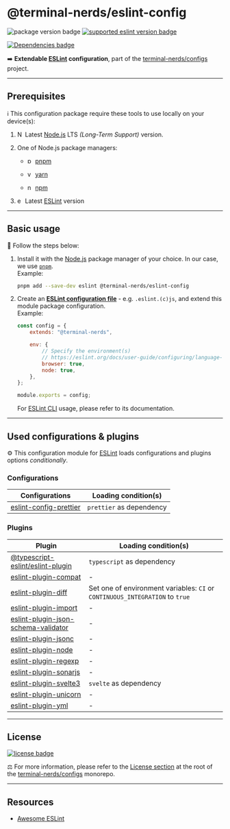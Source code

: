 # @terminal-nerds/eslint-config

![package version badge]
[![supported eslint version badge]][eslint]

[![Dependencies badge]][dependencies url]

➡️ **Extendable [ESLint] configuration**, part of the [terminal-nerds/configs] project.

[package version badge]: https://img.shields.io/npm/v/@terminal-nerds/eslint-config/latest?style=for-the-badge&logo=npm
[supported eslint version badge]: https://img.shields.io/npm/dependency-version/@terminal-nerds/eslint-config/eslint?style=for-the-badge&logo=eslint
[eslint]: https://eslint.org/
[dependencies badge]: https://img.shields.io/librariesio/release/npm/@terminal-nerds/eslint-config?style=for-the-badge
[dependencies url]: https://libraries.io/npm/@terminal-nerds%2eslint-config
[terminal-nerds/configs]: https://github.com/terminal-nerds/configs

---

## Prerequisites

ℹ️ This configuration package require these tools to use locally on your
device(s):

1. <img
      alt="Node.JS logo icon"
      width="14"
      src="https://api.iconify.design/logos/nodejs-icon.svg"
   />
   Latest [Node.js] LTS _(Long-Term Support)_ version.

1. One of Node.js package managers:

    - <img
             alt="pnpm logo icon"
             width="14"
             src="https://api.iconify.design/vscode-icons/file-type-light-pnpm.svg"
          />
      [pnpm]

    - <img
            alt="yarn logo icon"
            width="14"
            src="https://api.iconify.design/logos/yarn.svg"
           />
      [yarn]

    - <img
          alt="npm logo icon"
          width="14"
          src="https://api.iconify.design/logos/npm-icon.svg"
         />
      [npm]

1. <img
         alt="eslint logo icon"
         width="14"
         src="https://api.iconify.design/logos/eslint.svg"
        />
   Latest [ESLint] version

[node.js]: https://nodejs.org/en/
[pnpm]: https://pnpm.io/
[npm]: https://www.npmjs.com/
[yarn]: https://yarnpkg.com/
[node.js version support badge]: https://img.shields.io/node/v-lts/@terminal-nerds/eslint-config?style=for-the-badge&logo=nodedotjs

---

## Basic usage

👣 Follow the steps below:

1. Install it with the [Node.js] package manager of your choice. In our case,
   we use [`pnpm`](pnpm).\
   Example:

    ```sh
    pnpm add --save-dev eslint @terminal-nerds/eslint-config
    ```

    [node.js]: https://nodejs.org/en/
    [`pnpm`]: https://pnpm.io/

1. Create an **[ESLint configuration file]** - e.g. `.eslint.(c)js`, and extend
   this module package configuration.\
   Example:

    ```js
    const config = {
    	extends: "@terminal-nerds",

    	env: {
    		// Specify the environment(s)
    		// https://eslint.org/docs/user-guide/configuring/language-options#specifying-environments
    		browser: true,
    		node: true,
    	},
    };

    module.exports = config;
    ```

    For [ESLint CLI] usage, please refer to its documentation.

    [eslint configuration file]: https://eslint.org/docs/user-guide/configuring/configuration-files#using-configuration-files
    [eslint cli]: https://eslint.org/docs/user-guide/command-line-interface

---

## Used configurations & plugins

⚙️ This configuration module for [ESLint] loads configurations and plugins
options _conditionally_.

### Configurations

| Configurations           | Loading condition(s)     |
| ------------------------ | ------------------------ |
| [eslint-config-prettier] | `prettier` as dependency |

[eslint-config-prettier]: https://github.com/prettier/eslint-config-prettier

### Plugins

| Plugin                                | Loading condition(s)                                                         |
| ------------------------------------- | ---------------------------------------------------------------------------- |
| [@typescript-eslint/eslint-plugin]    | `typescript` as dependency                                                   |
| [eslint-plugin-compat]                | -                                                                            |
| [eslint-plugin-diff]                  | Set one of environment variables: `CI` or `CONTINUOUS_INTEGRATION` to `true` |
| [eslint-plugin-import]                | -                                                                            |
| [eslint-plugin-json-schema-validator] | -                                                                            |
| [eslint-plugin-jsonc]                 | -                                                                            |
| [eslint-plugin-node]                  | -                                                                            |
| [eslint-plugin-regexp]                | -                                                                            |
| [eslint-plugin-sonarjs]               | -                                                                            |
| [eslint-plugin-svelte3]               | `svelte` as dependency                                                       |
| [eslint-plugin-unicorn]               | -                                                                            |
| [eslint-plugin-yml]                   | -                                                                            |

[@typescript-eslint/eslint-plugin]: https://github.com/typescript-eslint/typescript-eslint
[eslint-plugin-diff]: https://github.com/paleite/eslint-plugin-diff
[eslint-plugin-compat]: https://github.com/amilajack/eslint-plugin-compat
[eslint-plugin-import]: https://github.com/import-js/eslint-plugin-import
[eslint-plugin-json-schema-validator]: https://github.com/ota-meshi/eslint-plugin-json-schema-validator
[eslint-plugin-jsonc]: https://github.com/ota-meshi/eslint-plugin-jsonc
[eslint-plugin-node]: https://github.com/mysticatea/eslint-plugin-node
[eslint-plugin-regexp]: https://github.com/ota-meshi/eslint-plugin-regexp
[eslint-plugin-sonarjs]: https://github.com/SonarSource/eslint-plugin-sonarjs
[eslint-plugin-svelte3]: https://github.com/sveltejs/eslint-plugin-svelte3
[eslint-plugin-unicorn]: https://github.com/sindresorhus/eslint-plugin-unicorn
[eslint-plugin-yml]: https://github.com/ota-meshi/eslint-plugin-yml

---

## License

[![license badge]][license]

⚖️ For more information, please refer to the [License section] at the root of
the [terminal-nerds/configs] monorepo.

[license badge]: https://img.shields.io/github/license/terminal-nerds/configs?style=for-the-badge
[license]: https://github.com/terminal-nerds/configs/blob/main/LICENSE.md
[license section]: https://github.com/terminal-nerds/configs#License

---

## Resources

-   [Awesome ESLint]

[awesome eslint]: https://github.com/dustinspecker/awesome-eslint
